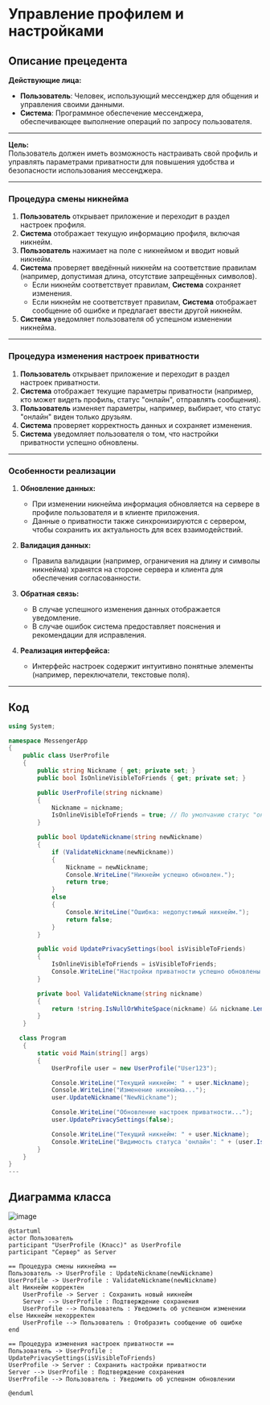 # Управление профилем и настройками

## Описание прецедента  

**Действующие лица:**  
- **Пользователь**: Человек, использующий мессенджер для общения и управления своими данными.  
- **Система**: Программное обеспечение мессенджера, обеспечивающее выполнение операций по запросу пользователя.  

---

**Цель:**  
Пользователь должен иметь возможность настраивать свой профиль и управлять параметрами приватности для повышения удобства и безопасности использования мессенджера.  

---

### Процедура смены никнейма  

1. **Пользователь** открывает приложение и переходит в раздел настроек профиля.  
2. **Система** отображает текущую информацию профиля, включая никнейм.  
3. **Пользователь** нажимает на поле с никнеймом и вводит новый никнейм.  
4. **Система** проверяет введённый никнейм на соответствие правилам (например, допустимая длина, отсутствие запрещённых символов).  
   - Если никнейм соответствует правилам, **Система** сохраняет изменения.  
   - Если никнейм не соответствует правилам, **Система** отображает сообщение об ошибке и предлагает ввести другой никнейм.  
5. **Система** уведомляет пользователя об успешном изменении никнейма.  

---

### Процедура изменения настроек приватности  

1. **Пользователь** открывает приложение и переходит в раздел настроек приватности.  
2. **Система** отображает текущие параметры приватности (например, кто может видеть профиль, статус "онлайн", отправлять сообщения).  
3. **Пользователь** изменяет параметры, например, выбирает, что статус "онлайн" виден только друзьям.  
4. **Система** проверяет корректность данных и сохраняет изменения.  
5. **Система** уведомляет пользователя о том, что настройки приватности успешно обновлены.  

---

### Особенности реализации  

1. **Обновление данных:**  
   - При изменении никнейма информация обновляется на сервере в профиле пользователя и в клиенте приложения.  
   - Данные о приватности также синхронизируются с сервером, чтобы сохранить их актуальность для всех взаимодействий.  

2. **Валидация данных:**  
   - Правила валидации (например, ограничения на длину и символы никнейма) хранятся на стороне сервера и клиента для обеспечения согласованности.  

3. **Обратная связь:**  
   - В случае успешного изменения данных отображается уведомление.  
   - В случае ошибок система предоставляет пояснения и рекомендации для исправления.  

4. **Реализация интерфейса:**  
   - Интерфейс настроек содержит интуитивно понятные элементы (например, переключатели, текстовые поля).  

---

## Код

```csharp
using System;

namespace MessengerApp
{
    public class UserProfile
    {
        public string Nickname { get; private set; }
        public bool IsOnlineVisibleToFriends { get; private set; }

        public UserProfile(string nickname)
        {
            Nickname = nickname;
            IsOnlineVisibleToFriends = true; // По умолчанию статус "онлайн" виден друзьям
        }

        public bool UpdateNickname(string newNickname)
        {
            if (ValidateNickname(newNickname))
            {
                Nickname = newNickname;
                Console.WriteLine("Никнейм успешно обновлен.");
                return true;
            }
            else
            {
                Console.WriteLine("Ошибка: недопустимый никнейм.");
                return false;
            }
        }

        public void UpdatePrivacySettings(bool isVisibleToFriends)
        {
            IsOnlineVisibleToFriends = isVisibleToFriends;
            Console.WriteLine("Настройки приватности успешно обновлены.");
        }

        private bool ValidateNickname(string nickname)
        {
            return !string.IsNullOrWhiteSpace(nickname) && nickname.Length >= 3 && nickname.Length <= 20;
        }
    }

   class Program
    {
        static void Main(string[] args)
        {
            UserProfile user = new UserProfile("User123");

            Console.WriteLine("Текущий никнейм: " + user.Nickname);
            Console.WriteLine("Изменение никнейма...");
            user.UpdateNickname("NewNickname");

            Console.WriteLine("Обновление настроек приватности...");
            user.UpdatePrivacySettings(false);

            Console.WriteLine("Текущий никнейм: " + user.Nickname);
            Console.WriteLine("Видимость статуса 'онлайн': " + (user.IsOnlineVisibleToFriends ? "Друзья" : "Никто"));
        }
    }
}
---
```

## Диаграмма класса

![image](https://github.com/user-attachments/assets/89e10baa-87b7-4630-a458-f867e5da6b22)

```plantuml
@startuml
actor Пользователь
participant "UserProfile (Класс)" as UserProfile
participant "Сервер" as Server

== Процедура смены никнейма ==
Пользователь -> UserProfile : UpdateNickname(newNickname)
UserProfile -> UserProfile : ValidateNickname(newNickname)
alt Никнейм корректен
    UserProfile -> Server : Сохранить новый никнейм
    Server --> UserProfile : Подтверждение сохранения
    UserProfile --> Пользователь : Уведомить об успешном изменении
else Никнейм некорректен
    UserProfile --> Пользователь : Отобразить сообщение об ошибке
end

== Процедура изменения настроек приватности ==
Пользователь -> UserProfile : UpdatePrivacySettings(isVisibleToFriends)
UserProfile -> Server : Сохранить настройки приватности
Server --> UserProfile : Подтверждение сохранения
UserProfile --> Пользователь : Уведомить об успешном обновлении

@enduml
```
